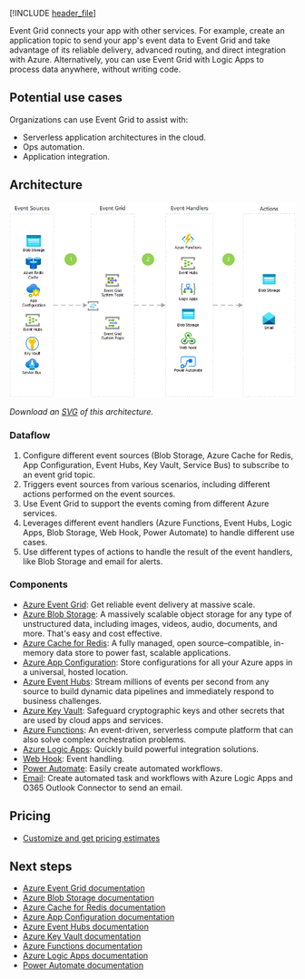 [!INCLUDE [header_file](../../../includes/sol-idea-header.md)]

Event Grid connects your app with other services. For example, create an application topic to send your app's event data to Event Grid and take advantage of its reliable delivery, advanced routing, and direct integration with Azure. Alternatively, you can use Event Grid with Logic Apps to process data anywhere, without writing code.

## Potential use cases

Organizations can use Event Grid to assist with:

* Serverless application architectures in the cloud.
* Ops automation.
* Application integration.

## Architecture

![Architecture Diagram](../media/application-integration-using-event-grid.png)

*Download an [SVG](../media/application-integration-using-event-grid.svg) of this architecture.*

### Dataflow

1. Configure different event sources (Blob Storage, Azure Cache for Redis, App Configuration, Event Hubs, Key Vault, Service Bus) to subscribe to an event grid topic.
1. Triggers event sources from various scenarios, including different actions performed on the event sources.
1. Use Event Grid to support the events coming from different Azure services.
1. Leverages different event handlers (Azure Functions, Event Hubs, Logic Apps, Blob Storage, Web Hook, Power Automate) to handle different use cases.
1. Use different types of actions to handle the result of the event handlers, like Blob Storage and email for alerts.

### Components

* [Azure Event Grid](https://azure.microsoft.com/services/event-grid): Get reliable event delivery at massive scale.
* [Azure Blob Storage](https://azure.microsoft.com/services/storage/blobs): A massively scalable object storage for any type of unstructured data, including images, videos, audio, documents, and more. That's easy and cost effective.
* [Azure Cache for Redis](https://azure.microsoft.com/services/cache): A fully managed, open source–compatible, in-memory data store to power fast, scalable applications.
* [Azure App Configuration](https://azure.microsoft.com/services/app-configuration): Store configurations for all your Azure apps in a universal, hosted location.
* [Azure Event Hubs](https://azure.microsoft.com/services/event-hubs): Stream millions of events per second from any source to build dynamic data pipelines and immediately respond to business challenges.
* [Azure Key Vault](https://azure.microsoft.com/services/key-vault): Safeguard cryptographic keys and other secrets that are used by cloud apps and services.
* [Azure Functions](https://azure.microsoft.com/services/functions): An event-driven, serverless compute platform that can also solve complex orchestration problems.
* [Azure Logic Apps](https://azure.microsoft.com/services/service-bus): Quickly build powerful integration solutions.
* [Web Hook](/azure/event-grid/handler-webhooks): Event handling.
* [Power Automate](https://flow.microsoft.com): Easily create automated workflows.
* [Email](/azure/connectors/connectors-create-api-office365-outlook): Create automated task and workflows with Azure Logic Apps and O365 Outlook Connector to send an email.

## Pricing

* [Customize and get pricing estimates](https://azure.com/e/e146fd5535974f1dae5e32a06efb424d)

## Next steps

* [Azure Event Grid documentation](/azure/event-grid)
* [Azure Blob Storage documentation](/azure/storage/blobs)
* [Azure Cache for Redis documentation](/azure/azure-cache-for-redis)
* [Azure App Configuration documentation](/azure/azure-app-configuration)
* [Azure Event Hubs documentation](/azure/event-hubs)
* [Azure Key Vault documentation](/azure/key-vault)
* [Azure Functions documentation](/azure/azure-functions)
* [Azure Logic Apps documentation](/azure/logic-apps)
* [Power Automate documentation](/power-automate)
